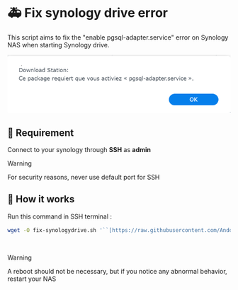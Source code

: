 # 🚑 Fix synology drive error

This script aims to fix the "enable pgsql-adapter.service"  error on Synology NAS when starting Synology drive.

![enter image description here](https://github.com/Andorrann/fix-synologydrive/blob/main/IMAGES/image_pgsql.png)


## 📑 Requirement
Connect to your synology through **SSH** as **admin**

> [!WARNING]
> For security reasons,  never use default port for SSH

## 🔨 How it works

Run this command in SSH terminal : 
```bash
wget -O fix-synologydrive.sh '``[https://raw.githubusercontent.com/Andorrann/fix-synologydrive/main/fix-synologydrive.sh](https://raw.githubusercontent.com/Andorrann/fix-synologydrive/main/fix-synologydrive.sh)``' && chmod +x fix-synologydrive.sh && ./fix-synologydrive.sh
```
&nbsp;
> [!WARNING]
> A reboot should not be necessary, but if you notice any abnormal behavior, restart your NAS

<!--stackedit_data:
eyJoaXN0b3J5IjpbLTI0OTcwNjMyNiwtNzc1OTk3OTQyLC0yMD
c0NTI5MTAxLC0xMzQ1ODg5MzExLC0yNzQ3MTc3MTUsLTEyNDkw
NDI2NDQsMTU3Njg1MDI3Nl19
-->